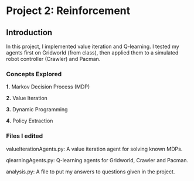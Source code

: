 # Project 2: Reinforcement

## Introduction

In this project, I implemented value iteration and Q-learning. I tested my agents first on Gridworld (from class), then applied them to a simulated robot controller (Crawler) and Pacman.

### Concepts Explored

**1.** Markov Decision Process (MDP)

**2.** Value Iteration

**3.** Dynamic Programming

**4.** Policy Extraction

### Files I edited

valueIterationAgents.py:	   A value iteration agent for solving known MDPs.

qlearningAgents.py:    	Q-learning agents for Gridworld, Crawler and Pacman.

analysis.py:    A file to put my answers to questions given in the project.






